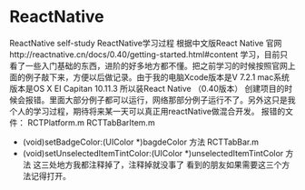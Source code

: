 # ReactNative
ReactNative  self-study
ReactNative学习过程
根据中文版React Native 官网http://reactnative.cn/docs/0.40/getting-started.html#content 学习，目前只看了一些入门基础的东西，进阶的好多地方都不懂。把之前学习的时候按照官网上面的例子敲下来，方便以后做记录。由于我的电脑Xcode版本是V 7.2.1  mac系统版本是OS X EI Capitan 10.11.3  所以装React Native （0.40版本） 创建项目的时候会报错。里面大部分例子都可以运行，网络那部分例子运行不了。另外这只是我个人的学习过程，期待将来某一天可以真正用reactNative做混合开发。
报错的文件：
RCTPlatform.m
RCTTabBarItem.m
- (void)setBadgeColor:(UIColor *)bagdeColor 方法
RCTTabBar.m
- (void)setUnselectedItemTintColor:(UIColor *)unselectedItemTintColor 方法 
这三处地方我都注释掉了，注释掉就没事了
看到的朋友如果需要这三个方法记得打开。
